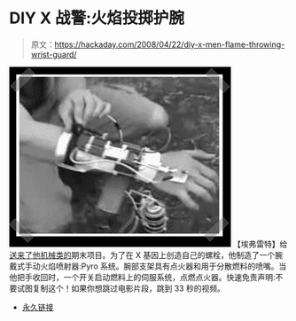 # DIY X 战警:火焰投掷护腕

> 原文：<https://hackaday.com/2008/04/22/diy-x-men-flame-throwing-wrist-guard/>

![](img/06e59b062d951e5e4214e91b1c7880bb.png)
【埃弗雷特】给[送来了他机械类的](http://www.youtube.com/watch?v=Da8h6K7p31c)期末项目。为了在 X 基因上创造自己的螺栓，他制造了一个腕戴式手动火焰喷射器:Pyro 系统。腕部支架具有点火器和用于分散燃料的喷嘴。当他把手收回时，一个开关启动燃料上的伺服系统，点燃点火器。快速免责声明:不要试图复制这个！如果你想跳过电影片段，跳到 33 秒的视频。

*   [永久链接](http://www.youtube.com/watch?v=Da8h6K7p31c)